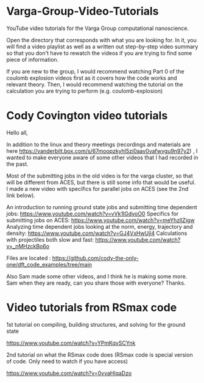 # Varga-Group-Video-Tutorials

YouTube video tutorials for the Varga Group computational nanoscience.

Open the directory that corresponds with what you are looking for. In it, you will find a video playlist as well as a written out step-by-step video summary so that you don't have to rewatch the videos if you are trying to find some piece of information.

If you are new to the group, I would recommend watching Part 0 of the coulomb explosion videos first as it covers how the code works and relevant theory. Then, I would recommend watching the tutorial on the calculation you are trying to perform (e.g. coulomb-explosion)

# Cody Covington video tutorials

Hello all,

In addition to the linux and theory meetings (recordings and materials are here https://vanderbilt.box.com/s/67moopzkyhl5zi0aav0vafwvgu9n97y2) , I wanted to make everyone aware of some other videos that I had recorded in the past.

Most of the submitting jobs in the old video is for the varga cluster, so that will be different from ACES, but there is still some info that would be useful. I made a new video with specifics for parallel jobs on ACES (see the 2nd link below).

An introduction to running ground state jobs and submitting time dependent jobs:
https://www.youtube.com/watch?v=vVk1IGdyoO0
Specifics for submitting jobs on ACES:
https://www.youtube.com/watch?v=meYhzllZigw
Analyzing time dependent jobs looking at the norm, energy, trajectory and density:
https://www.youtube.com/watch?v=GJ4VxHwUjl4
Calculations with projectiles both slow and fast:
https://www.youtube.com/watch?v=_nMHzckBo6o

Files are located : https://github.com/cody-the-only-one/dft_code_examples/tree/main

Also Sam made some other videos, and I think he is making some more. Sam when they are ready, can you share those with everyone? Thanks.

# Video tutorials from RSmax code

1st tutorial on compiling, building structures, and solving for the ground state

https://www.youtube.com/watch?v=YPmKqvSCYnk

2nd tutorial on what the RSmax code does (RSmax code is special version of code. Only need to watch if you have access)

https://www.youtube.com/watch?v=0vvaHlqaDzo
